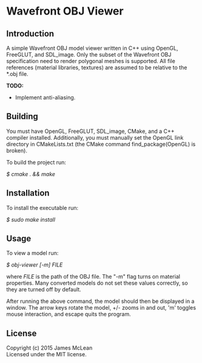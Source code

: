 # Wavefront OBJ Viewer
 
## Introduction

A simple Wavefront OBJ model viewer written in C++ using OpenGL, FreeGLUT, and SDL_image. Only the 
subset of the Wavefront OBJ specification need to render polygonal meshes is supported. All file 
references (material libraries, textures) are assumed to be relative to the *.obj file.

**TODO:**
* Implement anti-aliasing.

## Building 

You must have OpenGL, FreeGLUT, SDL_image, CMake, and a C++ compiler installed. Additionally, you must manually set the OpenGL
link directory in CMakeLists.txt (the CMake command find_package(OpenGL) is broken).

To build the project run:

*$ cmake . && make*

## Installation

To install the executable run:

*$ sudo make install*

## Usage

To view a model run:

*$ obj-viewer [-m] FILE*

where *FILE* is the path of the OBJ file. The "-m" flag turns on material properties. Many converted models do not set these values correctly, so they are turned off by default.

After running the above command, the model should then be displayed in a window. The arrow keys rotate the model, +/- zooms in and out, 'm' toggles mouse interaction, and escape quits the program.

## License

Copyright (c) 2015 James McLean  
Licensed under the MIT license.
